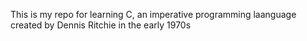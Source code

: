 This is my repo for learning C, an imperative programming laanguage created by Dennis Ritchie in the early 1970s
